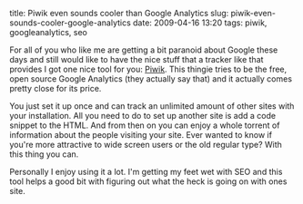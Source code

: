title: Piwik even sounds cooler than Google Analytics
slug: piwik-even-sounds-cooler-google-analytics
date: 2009-04-16 13:20
tags: piwik, googleanalytics, seo

For all of you who like me are getting a bit paranoid about Google these days and still would like to have the nice stuff that a tracker like that provides I got one nice tool for you: [Piwik](http://piwik.org/). This thingie tries to be the free, open source Google Analytics (they actually say that) and it actually comes pretty close for its price. 

You just set it up once and can track an unlimited amount of other sites with your installation. All you need to do to set up another site is add a code snippet to the HTML. And from then on you can enjoy a whole torrent of information about the people visiting your site. Ever wanted to know if you're more attractive to wide screen users or the old regular type? With this thing you can.

Personally I enjoy using it a lot. I'm getting my feet wet with SEO and this tool helps a good bit with figuring out what the heck is going on with ones site.

